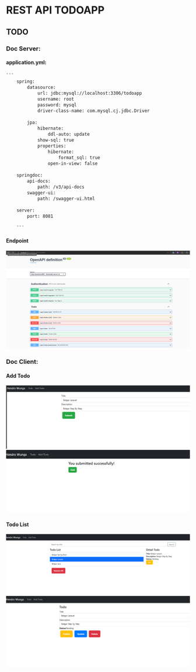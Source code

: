 # REST API TODOAPP

## TODO
### Doc Server:
#### application.yml:
    ```
        spring:
            datasource:
                url: jdbc:mysql://localhost:3306/todoapp
                username: root
                password: mysql
                driver-class-name: com.mysql.cj.jdbc.Driver  

            jpa:
                hibernate:
                    ddl-auto: update  
                show-sql: true       
                properties:
                    hibernate:
                        format_sql: true  
                    open-in-view: false   

        springdoc:
            api-docs:
                path: /v3/api-docs
            swagger-ui:
                path: /swagger-ui.html

        server:
            port: 8081

        ```
#### Endpoint
![](Picture/a.png)

### Doc Client:

#### Add Todo

![](Picture/b.png)
![](Picture/e.png)

#### Todo List

![](Picture/c.png)
![](Picture/d.png)
